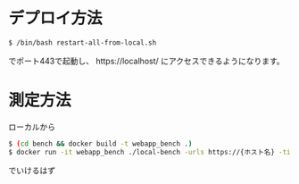 # デプロイ方法

```sh
$ /bin/bash restart-all-from-local.sh
```

でポート443で起動し、 https://localhost/ にアクセスできるようになります。

# 測定方法

ローカルから

```sh
$ (cd bench && docker build -t webapp_bench .)
$ docker run -it webapp_bench ./local-bench -urls https://{ホスト名} -timeout 30
```

でいけるはず

